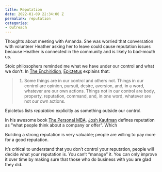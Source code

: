```yaml
---
title: Reputation
date: 2022-01-09 22:34:00 Z
permalink: reputation
categories:
- Outreach
---
```


Thoughts about meeting with Amanda. She was worried that conversation with volunteer Heather asking her to leave could cause reputation issues because  Heather is connected in the community and is likely to bad-mouth us.

Stoic philosophers reminded me what we have under our control and what we don't.   In [The Enchiridion](http://classics.mit.edu/Epictetus/epicench.html), [Epictetus](https://en.wikipedia.org/wiki/Epictetus) explains that:

> 1. Some things are in our control and others not. Things in our control are opinion, pursuit, desire, aversion, and, in a word, whatever are our own actions. Things not in our control are body, property, reputation, command, and, in one word, whatever are not our own actions. 

Epictetus lists *reputation* explicitly as something outside our control.

In his awesome book [The Personal MBA](https://personalmba.com/), [Josh Kaufman](https://joshkaufman.net/) defines reputation as "what people think about a company or offer".  Which

Building a strong reputation is very valuable; people are willing to pay more for a good reputation.

It’s critical to understand that you don’t control your reputation, people will decide what your reputation is. You can’t “manage” it. You can only improve it over time by making sure that those who do business with you are glad they did.